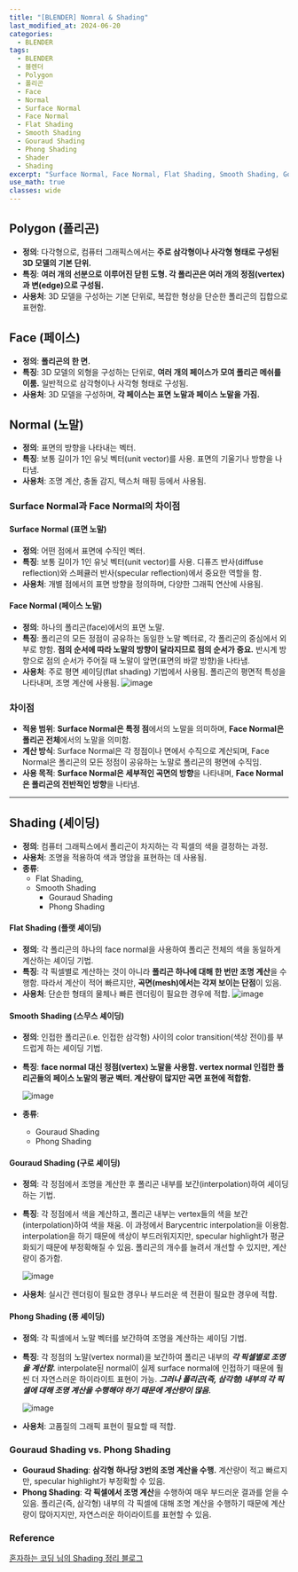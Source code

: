 ```yaml
---
title: "[BLENDER] Nomral & Shading"
last_modified_at: 2024-06-20
categories:
  - BLENDER
tags:
  - BLENDER
  - 블렌더
  - Polygon
  - 폴리곤
  - Face
  - Normal
  - Surface Normal
  - Face Normal
  - Flat Shading
  - Smooth Shading
  - Gouraud Shading
  - Phong Shading
  - Shader
  - Shading
excerpt: "Surface Normal, Face Normal, Flat Shading, Smooth Shading, Gouraud Shading, Phong Shading"
use_math: true
classes: wide
---
```


## Polygon (폴리곤)
- **정의**: 다각형으로, 컴퓨터 그래픽스에서는 **주로 삼각형이나 사각형 형태로 구성된 3D 모델의 기본 단위.**
- **특징**: **여러 개의 선분으로 이루어진 닫힌 도형. 각 폴리곤은 여러 개의 정점(vertex)과 변(edge)으로 구성됨.**
- **사용처**: 3D 모델을 구성하는 기본 단위로, 복잡한 형상을 단순한 폴리곤의 집합으로 표현함.

## Face (페이스)
- **정의**: **폴리곤의 한 면.**
- **특징**: 3D 모델의 외형을 구성하는 단위로, **여러 개의 페이스가 모여 폴리곤 메쉬를 이룸.** 일반적으로 삼각형이나 사각형 형태로 구성됨.
- **사용처**: 3D 모델을 구성하며, **각 페이스는 표면 노말과 페이스 노말을 가짐.**

## Normal (노말)
- **정의**: 표면의 방향을 나타내는 벡터.
- **특징**: 보통 길이가 1인 유닛 벡터(unit vector)를 사용. 표면의 기울기나 방향을 나타냄.
- **사용처**: 조명 계산, 충돌 감지, 텍스처 매핑 등에서 사용됨.

### Surface Normal과 Face Normal의 차이점

#### Surface Normal (표면 노말)
- **정의**: 어떤 점에서 표면에 수직인 벡터.
- **특징**: 보통 길이가 1인 유닛 벡터(unit vector)를 사용. 디퓨즈 반사(diffuse reflection)와 스페큘러 반사(specular reflection)에서 중요한 역할을 함.
- **사용처**: 개별 점에서의 표면 방향을 정의하며, 다양한 그래픽 연산에 사용됨.

#### Face Normal (페이스 노말)
- **정의**: 하나의 폴리곤(face)에서의 표면 노말.
- **특징**: 폴리곤의 모든 정점이 공유하는 동일한 노말 벡터로, 각 폴리곤의 중심에서 외부로 향함. **점의 순서에 따라 노말의 방향이 달라지므로 점의 순서가 중요.** 반시계 방향으로 점의 순서가 주어질 때 노말이 앞면(표면의 바깥 방향)을 나타냄.
- **사용처**: 주로 평면 셰이딩(flat shading) 기법에서 사용됨. 폴리곤의 평면적 특성을 나타내며, 조명 계산에 사용됨.
![image](https://github.com/sandokim/sandokim.github.io/assets/74639652/f6051d7e-790e-404a-8b81-3fdbda299928)

### 차이점
- **적용 범위**: **Surface Normal은 특정 점**에서의 노말을 의미하며, **Face Normal은 폴리곤 전체**에서의 노말을 의미함.
- **계산 방식**: Surface Normal은 각 정점이나 면에서 수직으로 계산되며, Face Normal은 폴리곤의 모든 정점이 공유하는 노말로 폴리곤의 평면에 수직임.
- **사용 목적**: **Surface Normal은 세부적인 곡면의 방향**을 나타내며, **Face Normal은 폴리곤의 전반적인 방향**을 나타냄.

-----

## Shading (셰이딩)
- **정의**: 컴퓨터 그래픽스에서 폴리곤이 차지하는 각 픽셀의 색을 결정하는 과정.
- **사용처**: 조명을 적용하여 색과 명암을 표현하는 데 사용됨.
- **종류**:
  - Flat Shading,
  - Smooth Shading
    - Gouraud Shading
    - Phong Shading

#### Flat Shading (플랫 셰이딩)
- **정의**: 각 폴리곤의 하나의 face normal을 사용하여 폴리곤 전체의 색을 동일하게 계산하는 셰이딩 기법.
- **특징**: 각 픽셀별로 계산하는 것이 아니라 **폴리곤 하나에 대해 한 번만 조명 계산**을 수행함. 따라서 계산이 적어 빠르지만, **곡면(mesh)에서는 각져 보이는 단점**이 있음.
- **사용처**: 단순한 형태의 물체나 빠른 렌더링이 필요한 경우에 적합.
![image](https://github.com/sandokim/sandokim.github.io/assets/74639652/2d6255bf-b405-419d-8a0e-357979058df9)

#### Smooth Shading (스무스 셰이딩)
- **정의**: 인접한 폴리곤(i.e. 인접한 삼각형) 사이의 color transition(색상 전이)를 부드럽게 하는 셰이딩 기법.
- **특징**: **face normal 대신 정점(vertex) 노말을 사용함. vertex normal 인접한 폴리곤들의 페이스 노말의 평균 벡터. 계산량이 많지만 곡면 표현에 적합함.**
  
  ![image](https://github.com/sandokim/sandokim.github.io/assets/74639652/fcac374d-f2fe-4102-82ce-7e6ea270b606)

- **종류**:
  - Gouraud Shading
  - Phong Shading
  
#### Gouraud Shading (구로 셰이딩)
- **정의**: 각 정점에서 조명을 계산한 후 폴리곤 내부를 보간(interpolation)하여 셰이딩하는 기법.
- **특징**: 각 정점에서 색을 계산하고, 폴리곤 내부는 vertex들의 색을 보간(interpolation)하여 색을 채움. 이 과정에서 Barycentric interpolation을 이용함. interpolation을 하기 때문에 색상이 부드러워지지만, specular highlight가 평균화되기 때문에 부정확해질 수 있음. 폴리곤의 개수를 늘려서 개선할 수 있지만, 계산량이 증가함.
  
  ![image](https://github.com/sandokim/sandokim.github.io/assets/74639652/49ec18ad-7fcd-4e84-b1b1-de32b4b4f0e9)
  
- **사용처**: 실시간 렌더링이 필요한 경우나 부드러운 색 전환이 필요한 경우에 적합.

#### Phong Shading (퐁 셰이딩)
- **정의**: 각 픽셀에서 노말 벡터를 보간하여 조명을 계산하는 셰이딩 기법.
- **특징**: 각 정점의 노말(vertex normal)을 보간하여 폴리곤 내부의 ***각 픽셀별로 조명을 계산함.*** interpolate된 normal이 실제 surface normal에 인접하기 때문에 훨씬 더 자연스러운 하이라이트 표현이 가능. ***그러나 폴리곤(즉, 삼각형) 내부의 각 픽셀에 대해 조명 계산을 수행해야 하기 때문에 계산량이 많음.***
  
  ![image](https://github.com/sandokim/sandokim.github.io/assets/74639652/dd5476b5-8845-4ede-8081-a499d673b2ea)
  
- **사용처**: 고품질의 그래픽 표현이 필요할 때 적합.

### Gouraud Shading vs. Phong Shading
- **Gouraud Shading**: **삼각형 하나당 3번의 조명 계산을 수행.** 계산량이 적고 빠르지만, specular highlight가 부정확할 수 있음.
- **Phong Shading**: **각 픽셀에서 조명 계산**을 수행하여 매우 부드러운 결과를 얻을 수 있음. 폴리곤(즉, 삼각형) 내부의 각 픽셀에 대해 조명 계산을 수행하기 때문에 계산량이 많아지지만, 자연스러운 하이라이트를 표현할 수 있음.

### Reference
[혼자하는 코딩 님의 Shading 정리 블로그](https://gofo-coding.tistory.com/entry/Shading#title-3)

